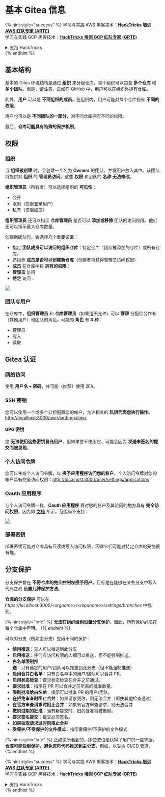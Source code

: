 # 基本 Gitea 信息

{% hint style="success" %}
学习与实践 AWS 黑客技术：<img src="../../.gitbook/assets/image (1).png" alt="" data-size="line">[**HackTricks 培训 AWS 红队专家 (ARTE)**](https://training.hacktricks.xyz/courses/arte)<img src="../../.gitbook/assets/image (1).png" alt="" data-size="line">\
学习与实践 GCP 黑客技术：<img src="../../.gitbook/assets/image (2).png" alt="" data-size="line">[**HackTricks 培训 GCP 红队专家 (GRTE)**<img src="../../.gitbook/assets/image (2).png" alt="" data-size="line">](https://training.hacktricks.xyz/courses/grte)

<details>

<summary>支持 HackTricks</summary>

* 查看 [**订阅计划**](https://github.com/sponsors/carlospolop)!
* **加入** 💬 [**Discord 群组**](https://discord.gg/hRep4RUj7f) 或 [**Telegram 群组**](https://t.me/peass) 或 **在** **Twitter** 🐦 [**@hacktricks\_live**](https://twitter.com/hacktricks\_live)** 上关注我们。**
* **通过向** [**HackTricks**](https://github.com/carlospolop/hacktricks) 和 [**HackTricks Cloud**](https://github.com/carlospolop/hacktricks-cloud) GitHub 仓库提交 PR 来分享黑客技巧。

</details>
{% endhint %}

## 基本结构

基本的 Gitea 环境结构是通过 **组织** 来分组仓库，每个组织可以包含 **多个仓库** 和 **多个团队**。但是，请注意，正如在 GitHub 中，用户可以在组织外拥有仓库。

此外，**用户** 可以是 **不同组织的成员**。在组织内，用户可能对每个仓库拥有 **不同的权限**。

用户也可以是 **不同团队的一部分**，对不同仓库拥有不同的权限。

最后，**仓库可能具有特殊的保护机制**。

## 权限

### 组织

当 **组织被创建** 时，会创建一个名为 **Owners** 的团队，并将用户放入其中。该团队将提供对 **组织** 的 **管理员访问**，这些 **权限** 和团队的 **名称** **无法修改**。

**组织管理员**（所有者）可以选择组织的 **可见性**：

* 公开
* 限制（仅限登录用户）
* 私有（仅限成员）

**组织管理员** 还可以指示 **仓库管理员** 是否可以 **添加或移除** 团队的访问权限。他们还可以指示最大仓库数量。

创建新团队时，会选择几个重要设置：

* 指定 **团队成员可以访问的组织仓库**：特定仓库（团队被添加的仓库）或所有仓库。
* 还指示 **成员是否可以创建新仓库**（创建者将获得管理员访问权限）
* **成员** 在仓库中将 **拥有的权限**：
* **管理员** 访问
* **特定** 访问：

![](<../../.gitbook/assets/image (118).png>)

### 团队与用户

在仓库中，**组织管理员** 和 **仓库管理员**（如果组织允许）可以 **管理** 分配给合作者（其他用户）和团队的角色。可能的 **角色** 有 **3** 种：

* 管理员
* 写入
* 读取

## Gitea 认证

### 网络访问

使用 **用户名 + 密码**，并可能（推荐）使用 2FA。

### **SSH 密钥**

您可以使用一个或多个公钥配置您的帐户，允许相关的 **私钥代表您执行操作**。 [http://localhost:3000/user/settings/keys](http://localhost:3000/user/settings/keys)

#### **GPG 密钥**

您 **无法使用这些密钥冒充用户**，但如果您不使用它，可能会因为 **发送未签名的提交而被发现**。

### **个人访问令牌**

您可以生成个人访问令牌，以 **授予应用程序访问您的帐户**。个人访问令牌对您的帐户具有完全访问权限：[http://localhost:3000/user/settings/applications](http://localhost:3000/user/settings/applications)

### Oauth 应用程序

与个人访问令牌一样，**Oauth 应用程序** 将对您的帐户及其访问的地方具有 **完全访问权限**，因为如 [文档](https://docs.gitea.io/en-us/oauth2-provider/#scopes) 所示，范围尚不支持：

![](<../../.gitbook/assets/image (194).png>)

### 部署密钥

部署密钥可能对仓库具有只读或写入访问权限，因此它们可能对特定仓库的妥协很有趣。

## 分支保护

分支保护旨在 **不将仓库的完全控制权授予用户**。目标是在能够在某些分支中写入代码之前 **设置几种保护方法**。

**仓库的分支保护** 可以在 _https://localhost:3000/\<orgname>/\<reponame>/settings/branches_ 中找到。

{% hint style="info" %}
**无法在组织级别设置分支保护**。因此，所有保护必须在每个仓库中声明。
{% endhint %}

可以对分支（例如主分支）应用不同的保护：

* **禁用推送**：无人可以推送到此分支
* **启用推送**：任何有访问权限的人都可以推送，但不能强制推送。
* **白名单限制推送**：只有选定的用户/团队可以推送到此分支（但不能强制推送）
* **启用合并白名单**：只有白名单中的用户/团队可以合并 PR。
* **启用状态检查**：要求状态检查在合并之前通过。
* **要求批准**：指示在 PR 可以合并之前所需的批准数量。
* **限制批准给白名单**：指示可以批准 PR 的用户/团队。
* **在拒绝审查时阻止合并**：如果请求更改，则无法合并（即使其他检查通过）
* **在官方审查请求时阻止合并**：如果有官方审查请求，则无法合并
* **撤销过期的批准**：当有新提交时，旧的批准将被撤销。
* **要求签名提交**：提交必须签名。
* **如果拉取请求过时则阻止合并**
* **受保护/不受保护的文件模式**：指示要保护/不保护的文件模式

{% hint style="info" %}
正如您所看到的，即使您设法获得了用户的一些凭据，**仓库可能受到保护，避免您将代码推送到主分支**，例如，以妥协 CI/CD 管道。
{% endhint %}

{% hint style="success" %}
学习与实践 AWS 黑客技术：<img src="../../.gitbook/assets/image (1).png" alt="" data-size="line">[**HackTricks 培训 AWS 红队专家 (ARTE)**](https://training.hacktricks.xyz/courses/arte)<img src="../../.gitbook/assets/image (1).png" alt="" data-size="line">\
学习与实践 GCP 黑客技术：<img src="../../.gitbook/assets/image (2).png" alt="" data-size="line">[**HackTricks 培训 GCP 红队专家 (GRTE)**<img src="../../.gitbook/assets/image (2).png" alt="" data-size="line">](https://training.hacktricks.xyz/courses/grte)

<details>

<summary>支持 HackTricks</summary>

* 查看 [**订阅计划**](https://github.com/sponsors/carlospolop)!
* **加入** 💬 [**Discord 群组**](https://discord.gg/hRep4RUj7f) 或 [**Telegram 群组**](https://t.me/peass) 或 **在** **Twitter** 🐦 [**@hacktricks\_live**](https://twitter.com/hacktricks\_live)** 上关注我们。**
* **通过向** [**HackTricks**](https://github.com/carlospolop/hacktricks) 和 [**HackTricks Cloud**](https://github.com/carlospolop/hacktricks-cloud) GitHub 仓库提交 PR 来分享黑客技巧。

</details>
{% endhint %}
